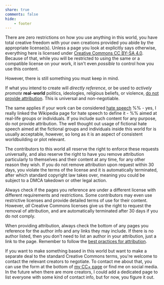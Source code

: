 ```yaml
---  
share: true  
comments: false  
hide:  
    - footer  
---  
```

There are zero restrictions on how you use anything in this world, you have total creative freedom with your own creations provided you abide by the appropriate license(s). Unless a page you look at explicitly says otherwise, everything here is licensed under [Creative Commons CC BY-SA 4.0](https://creativecommons.org/licenses/by-sa/4.0/). Because of that, while you will be restricted to using the same or a compatible license on your work, it isn't even *possible* to control how you use this content.  
  
However, there is still something you must keep in mind.  
  
If what you intend to create will *directly reference*, or be used to *actively promote* **real-world** politics, ideologies, religious beliefs, or violence, [do not provide attribution](https://creativecommons.org/licenses/by-sa/4.0/legalcode#s3a3). This is universal and non-negotiable.  
  
The same applies if your work can be considered [hate speech](https://en.wikipedia.org/wiki/Hate_speech) %% - yes, I really linked the Wikipedia page for hate speech to define it - %% aimed at real-life groups or individuals. If you include such content for any purpose, do not provide attribution. The well thought out usage of fictional hate speech aimed at the fictional groups and individuals inside this world for is usually acceptable, however, so long as it is an aspect of consistent worldbuilding or plot relevant.  
  
The contributors to this world all reserve the right to enforce these requests universally, and also reserve the right to have you remove attribution particularly to themselves and their content at any time, for any other reason they wish. If you do not remove attribution upon request within 30 days, you violate the terms of the license and it is automatically terminated, after which standard copyright law takes over, meaning you could be subject to a DMCA takedown or other legal action.  
  
Always check if the pages you reference are under a different license with different requirements and restrictions. Some contributors may even use restrictive licenses and provide detailed terms of use for their content. However, *all* Creative Commons licenses give us the right to request the removal of attribution, and are automatically terminated after 30 days if you do not comply.  
  
When providing attribution, always check the bottom of any pages you reference for the author info and any links they may include. If there is no author listed, then you don't need to list an author in your attribution, just a link to the page. Remember to follow the [best practices for attribution](https://wiki.creativecommons.org/wiki/best_practices_for_attribution).  
  
If you want to make something based in this world but want to make a separate deal to the standard Creative Commons terms, you're welcome to contact the relevant creators to negotiate. To contact me about that, you can use the form at the bottom of [my CC+ page](https://kitabe.link/ccplus) or find me on social media. In the future when there are more creators, I could add a dedicated page to list everyone with some kind of contact info, but for now, you figure it out.